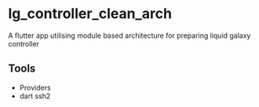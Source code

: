 # lg_controller_clean_arch

A flutter app utilising module based architecture for preparing liquid galaxy controller

## Tools
- Providers
- dart ssh2
